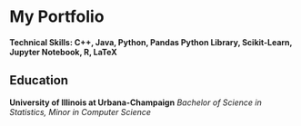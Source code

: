 # My Portfolio

#### Technical Skills: C++, Java, Python, Pandas Python Library, Scikit-Learn, Jupyter Notebook, R, LaTeX

## Education
**University of Illinois at Urbana-Champaign**
*Bachelor of Science in Statistics, Minor in Computer Science*


